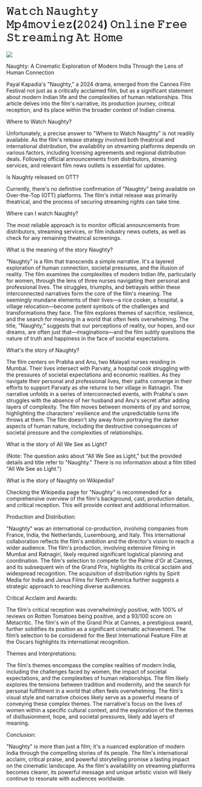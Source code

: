 # 𝚆𝚊𝚝𝚌𝚑 𝙽𝚊𝚞𝚐𝚑𝚝𝚢 𝙼𝚙𝟺𝚖𝚘𝚟𝚒𝚎𝚣(𝟸𝟶𝟸𝟺) 𝙾𝚗𝚕𝚒𝚗𝚎 𝙵𝚛𝚎𝚎 𝚂𝚝𝚛𝚎𝚊𝚖𝚒𝚗𝚐 𝙰𝚝 𝙷𝚘𝚖𝚎

<p dir="auto"><a href="https://zdees.blogspot.com/2024/11/naughty.html" title="PLAY NOW" rel="nofollow"><img src="https://i.imgur.com/jhNGoEt.gif" style="max-width: 100%;"></a></p>

Naughty: A Cinematic Exploration of Modern India Through the Lens of Human Connection

Payal Kapadia's "Naughty," a 2024 drama, emerged from the Cannes Film Festival not just as a critically acclaimed film, but as a significant statement about modern Indian life and the complexities of human relationships. This article delves into the film's narrative, its production journey, critical reception, and its place within the broader context of Indian cinema.

Where to Watch Naughty?

Unfortunately, a precise answer to "Where to Watch Naughty" is not readily available. As the film's release strategy involved both theatrical and international distribution, the availability on streaming platforms depends on various factors, including licensing agreements and regional distribution deals. Following official announcements from distributors, streaming services, and relevant film news outlets is essential for updates.

Is Naughty released on OTT?

Currently, there's no definitive confirmation of "Naughty" being available on Over-the-Top (OTT) platforms. The film's initial release was primarily theatrical, and the process of securing streaming rights can take time.

Where can I watch Naughty?

The most reliable approach is to monitor official announcements from distributors, streaming services, or film industry news outlets, as well as check for any remaining theatrical screenings.

What is the meaning of the story Naughty?

"Naughty" is a film that transcends a simple narrative. It's a layered exploration of human connection, societal pressures, and the illusion of reality. The film examines the complexities of modern Indian life, particularly for women, through the lens of three nurses navigating their personal and professional lives. The struggles, triumphs, and betrayals within these interconnected narratives form the core of the film's meaning. The seemingly mundane elements of their lives—a rice cooker, a hospital, a village relocation—become potent symbols of the challenges and transformations they face. The film explores themes of sacrifice, resilience, and the search for meaning in a world that often feels overwhelming. The title, "Naughty," suggests that our perceptions of reality, our hopes, and our dreams, are often just that—imaginations—and the film subtly questions the nature of truth and happiness in the face of societal expectations.

What's the story of Naughty?

The film centers on Prabha and Anu, two Malayali nurses residing in Mumbai. Their lives intersect with Parvaty, a hospital cook struggling with the pressures of societal expectations and economic realities. As they navigate their personal and professional lives, their paths converge in their efforts to support Parvaty as she returns to her village in Ratnagiri. The narrative unfolds in a series of interconnected events, with Prabha's own struggles with the absence of her husband and Anu's secret affair adding layers of complexity. The film moves between moments of joy and sorrow, highlighting the characters' resilience and the unpredictable turns life throws at them. The film doesn't shy away from portraying the darker aspects of human nature, including the destructive consequences of societal pressure and the complexities of relationships.

What is the story of All We See as Light?

(Note: The question asks about "All We See as Light," but the provided details and title refer to "Naughty." There is no information about a film titled "All We See as Light.")

What is the story of Naughty on Wikipedia?

Checking the Wikipedia page for "Naughty" is recommended for a comprehensive overview of the film's background, cast, production details, and critical reception. This will provide context and additional information.

Production and Distribution:

"Naughty" was an international co-production, involving companies from France, India, the Netherlands, Luxembourg, and Italy. This international collaboration reflects the film's ambition and the director's vision to reach a wider audience. The film's production, involving extensive filming in Mumbai and Ratnagiri, likely required significant logistical planning and coordination. The film's selection to compete for the Palme d'Or at Cannes, and its subsequent win of the Grand Prix, highlights its critical acclaim and widespread recognition. The acquisition of distribution rights by Spirit Media for India and Janus Films for North America further suggests a strategic approach to reaching diverse audiences.

Critical Acclaim and Awards:

The film's critical reception was overwhelmingly positive, with 100% of reviews on Rotten Tomatoes being positive, and a 93/100 score on Metacritic. The film's win of the Grand Prix at Cannes, a prestigious award, further solidifies its position as a significant cinematic achievement. The film’s selection to be considered for the Best International Feature Film at the Oscars highlights its international recognition.

Themes and Interpretations:

The film's themes encompass the complex realities of modern India, including the challenges faced by women, the impact of societal expectations, and the complexities of human relationships. The film likely explores the tensions between tradition and modernity, and the search for personal fulfillment in a world that often feels overwhelming. The film's visual style and narrative choices likely serve as a powerful means of conveying these complex themes. The narrative's focus on the lives of women within a specific cultural context, and the exploration of the themes of disillusionment, hope, and societal pressures, likely add layers of meaning.

Conclusion:

"Naughty" is more than just a film; it's a nuanced exploration of modern India through the compelling stories of its people. The film's international acclaim, critical praise, and powerful storytelling promise a lasting impact on the cinematic landscape. As the film's availability on streaming platforms becomes clearer, its powerful message and unique artistic vision will likely continue to resonate with audiences worldwide.
